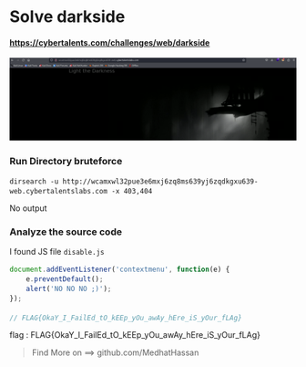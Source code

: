 # Solve darkside
#### https://cybertalents.com/challenges/web/darkside

![alt text](image.png)
### Run Directory bruteforce
`dirsearch -u http://wcamxwl32pue3e6mxj6zq8ms639yj6zqdkgxu639-web.cybertalentslabs.com -x 403,404`

No output

### Analyze the source code 
I found JS file `disable.js`
```js
document.addEventListener('contextmenu', function(e) {
    e.preventDefault();
    alert('NO NO NO ;)');
});

// FLAG{OkaY_I_FailEd_tO_kEEp_yOu_awAy_hEre_iS_yOur_fLAg}
```

flag : FLAG{OkaY_I_FailEd_tO_kEEp_yOu_awAy_hEre_iS_yOur_fLAg}

>Find More on ==> github.com/MedhatHassan 
